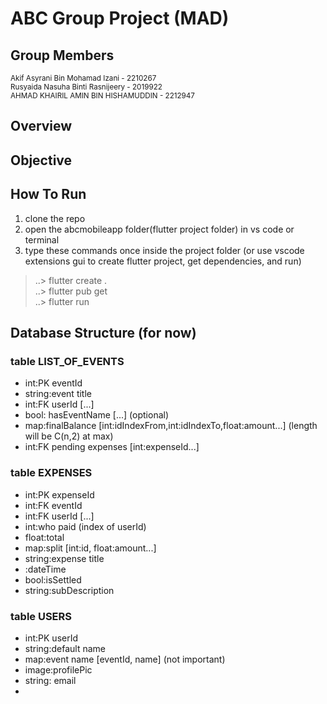 # ABC Group Project (MAD)

## Group Members
<small>Akif Asyrani Bin Mohamad Izani - 2210267</small><br/>
<small>Rusyaida Nasuha Binti Rasnijeery - 2019922</small><br/>
<small>AHMAD KHAIRIL AMIN BIN HISHAMUDDIN - 2212947</small>

## Overview

## Objective

## How To Run
1. clone the repo <br>
2. open the abcmobileapp folder(flutter project folder) in vs code or terminal <br>
3. type these commands once inside the project folder (or use vscode extensions gui to create flutter project, get dependencies, and run)
> ..> flutter create .  
> ..> flutter pub get  
> ..> flutter run

## Database Structure (for now)

### table LIST_OF_EVENTS  
- int:PK eventId  
- string:event title  
- int:FK userId [...]  
- bool: hasEventName [...] (optional)  
- map:finalBalance [int:idIndexFrom,int:idIndexTo,float:amount...] (length will be C(n,2) at max)  
- int:FK pending expenses [int:expenseId...]

### table EXPENSES  
- int:PK expenseId
- int:FK eventId
- int:FK userId [...]
- int:who paid (index of userId)
- float:total
- map:split [int:id, float:amount...]
- string:expense title
- :dateTime
- bool:isSettled
- string:subDescription

### table USERS
- int:PK userId
- string:default name
- map:event name [eventId, name] (not important)
- image:profilePic
- string: email
- 
